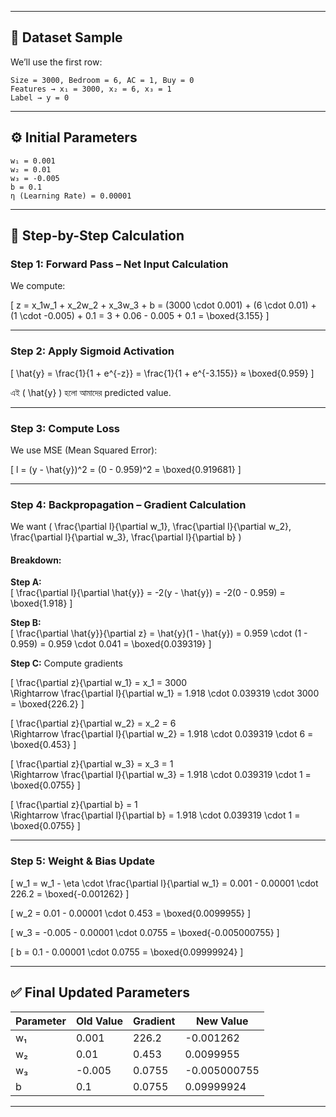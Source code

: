 
---

## 🧾 Dataset Sample

We’ll use the first row:
```
Size = 3000, Bedroom = 6, AC = 1, Buy = 0
Features → x₁ = 3000, x₂ = 6, x₃ = 1  
Label → y = 0
```

---

## ⚙️ Initial Parameters

```
w₁ = 0.001  
w₂ = 0.01  
w₃ = -0.005  
b = 0.1  
η (Learning Rate) = 0.00001
```

---

## 🔢 Step-by-Step Calculation

### **Step 1: Forward Pass – Net Input Calculation**

We compute:

\[
z = x_1w_1 + x_2w_2 + x_3w_3 + b
= (3000 \cdot 0.001) + (6 \cdot 0.01) + (1 \cdot -0.005) + 0.1
= 3 + 0.06 - 0.005 + 0.1 = \boxed{3.155}
\]

---

### **Step 2: Apply Sigmoid Activation**

\[
\hat{y} = \frac{1}{1 + e^{-z}} = \frac{1}{1 + e^{-3.155}} ≈ \boxed{0.959}
\]

এই \( \hat{y} \) হলো আমাদের predicted value.

---

### **Step 3: Compute Loss**

We use MSE (Mean Squared Error):

\[
l = (y - \hat{y})^2 = (0 - 0.959)^2 = \boxed{0.919681}
\]

---

### **Step 4: Backpropagation – Gradient Calculation**

We want \( \frac{\partial l}{\partial w_1}, \frac{\partial l}{\partial w_2}, \frac{\partial l}{\partial w_3}, \frac{\partial l}{\partial b} \)

#### Breakdown:

**Step A:**  
\[
\frac{\partial l}{\partial \hat{y}} = -2(y - \hat{y}) = -2(0 - 0.959) = \boxed{1.918}
\]

**Step B:**  
\[
\frac{\partial \hat{y}}{\partial z} = \hat{y}(1 - \hat{y}) = 0.959 \cdot (1 - 0.959) = 0.959 \cdot 0.041 = \boxed{0.039319}
\]

**Step C:** Compute gradients

\[
\frac{\partial z}{\partial w_1} = x_1 = 3000  
\Rightarrow \frac{\partial l}{\partial w_1} = 1.918 \cdot 0.039319 \cdot 3000 = \boxed{226.2}
\]

\[
\frac{\partial z}{\partial w_2} = x_2 = 6  
\Rightarrow \frac{\partial l}{\partial w_2} = 1.918 \cdot 0.039319 \cdot 6 = \boxed{0.453}
\]

\[
\frac{\partial z}{\partial w_3} = x_3 = 1  
\Rightarrow \frac{\partial l}{\partial w_3} = 1.918 \cdot 0.039319 \cdot 1 = \boxed{0.0755}
\]

\[
\frac{\partial z}{\partial b} = 1  
\Rightarrow \frac{\partial l}{\partial b} = 1.918 \cdot 0.039319 \cdot 1 = \boxed{0.0755}
\]

---

### **Step 5: Weight & Bias Update**

\[
w_1 = w_1 - \eta \cdot \frac{\partial l}{\partial w_1} = 0.001 - 0.00001 \cdot 226.2 = \boxed{-0.001262}
\]

\[
w_2 = 0.01 - 0.00001 \cdot 0.453 = \boxed{0.0099955}
\]

\[
w_3 = -0.005 - 0.00001 \cdot 0.0755 = \boxed{-0.005000755}
\]

\[
b = 0.1 - 0.00001 \cdot 0.0755 = \boxed{0.09999924}
\]

---

## ✅ Final Updated Parameters

| Parameter | Old Value | Gradient | New Value     |
|-----------|-----------|----------|---------------|
| w₁        | 0.001     | 226.2    | -0.001262     |
| w₂        | 0.01      | 0.453    | 0.0099955     |
| w₃        | -0.005    | 0.0755   | -0.005000755  |
| b         | 0.1       | 0.0755   | 0.09999924    |

---

